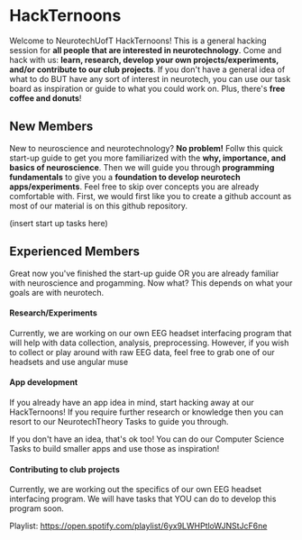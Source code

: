 # HackTernoons

Welcome to NeurotechUofT HackTernoons! This is a general hacking session for **all people that are interested in neurotechnology**. Come and hack with us: **learn, research, develop your own projects/experiments, and/or contribute to our club projects**. If you don't have a general idea of what to do BUT have any sort of interest in neurotech, you can use our task board as inspiration or guide to what you could work on. Plus, there's **free coffee and donuts**! 

## New Members

New to neuroscience and neurotechnology? **No problem!** Follw this quick start-up guide to get you more familiarized with the **why, importance, and basics of neuroscience**. Then we will guide you through **programming fundamentals** to give you a **foundation to develop neurotech apps/experiments**. Feel free to skip over concepts you are already comfortable with. First, we would first like you to create a github account as most of our material is on this github repository. 

(insert start up tasks here)

## Experienced Members

Great now you've finished the start-up guide OR you are already familiar with neuroscience and progamming. Now what? This depends on what your goals are with neurotech. 

#### Research/Experiments

Currently, we are working on our own EEG headset interfacing program that will help with data collection, analysis, preprocessing. However, if you wish to collect or play around with raw EEG data, feel free to grab one of our headsets and use angular muse

#### App development

If you already have an app idea in mind, start hacking away at our HackTernoons! If you require further research or knowledge then you can resort to our NeurotechTheory Tasks to guide you through.

If you don't have an idea, that's ok too! You can do our Computer Science Tasks to build smaller apps and use those as inspiration!

#### Contributing to club projects

Currently, we are working out the specifics of our own EEG headset interfacing program. We will have tasks that YOU can do to develop this program soon.

Playlist: https://open.spotify.com/playlist/6yx9LWHPtloWJNStJcF6ne
